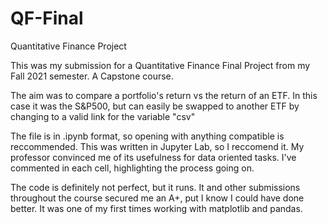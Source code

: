 # QF-Final 
Quantitative Finance Project

This was my submission for a Quantitative Finance Final Project from my Fall 2021 semester. A Capstone course. 

The aim was to compare a portfolio's return vs the return of an ETF.
In this case it was the S&P500, but can easily be swapped to another ETF by changing to a valid link for the variable "csv"

The file is in .ipynb format, so opening with anything compatible is reccommended. 
This was written in Jupyter Lab, so I reccomend it. My professor convinced me of its usefulness for data oriented tasks. 
I've commented in each cell, highlighting the process going on. 

The code is definitely not perfect, but it runs. It and other submissions throughout the course secured me an A+, put I know I could have done better. 
It was one of my first times working with matplotlib and pandas.

